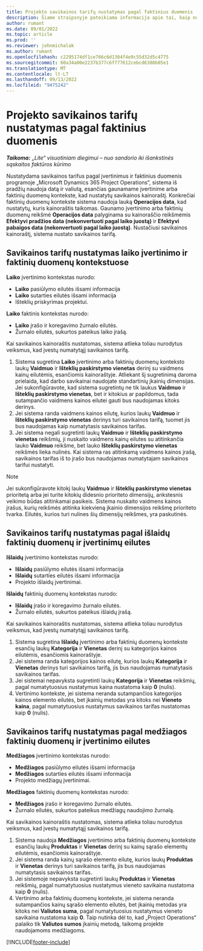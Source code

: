 ```yaml
---
title: Projekto savikainos tarifų nustatymas pagal faktinius duomenis
description: Šiame straipsnyje pateikiama informacija apie tai, kaip nustatomi projekto savikainos tarifai pagal įvertinimus ir faktinius duomenis.
author: rumant
ms.date: 09/01/2022
ms.topic: article
ms.prod: ''
ms.reviewer: johnmichalak
ms.author: rumant
ms.openlocfilehash: c2295174df1ce766c6d1304f4e9c55d32d5c4775
ms.sourcegitcommit: 60a34a00e2237b377c6f777612cebcd6380b05e1
ms.translationtype: MT
ms.contentlocale: lt-LT
ms.lasthandoff: 09/13/2022
ms.locfileid: "9475242"
---
```

# <a name="determine-cost-rates-for-project-estimates-and-actuals"></a>Projekto savikainos tarifų nustatymas pagal faktinius duomenis

_**Taikoma:** „Lite“ visuotiniam diegimui – nuo sandorio iki išankstinės sąskaitos faktūros kūrimo_

Nustatydama savikainos tarifus pagal įvertinimus ir faktinius duomenis programoje „Microsoft Dynamics 365 Project Operations“, sistema iš pradžių naudoja datą ir valiutą, esančias gaunamame įvertinime arba faktinių duomenų kontekste, kad nustatytų savikainos kainoraštį. Konkrečiai faktinių duomenų kontekste sistema naudoja lauką **Operacijos data**, kad nustatytų, kuris kainoraštis taikomas. Gaunamo įvertinimo arba faktinių duomenų reikšmė **Operacijos data** palyginama su kainoraščio reikšmėmis **Efektyvi pradžios data (nekonvertuoti pagal laiko juostą)** ir **Efektyvi pabaigos data (nekonvertuoti pagal laiko juostą)**. Nustačiusi savikainos kainoraštį, sistema nustato savikainos tarifą. 

## <a name="determining-cost-rates-in-estimate-and-actual-contexts-for-time"></a>Savikainos tarifų nustatymas laiko įvertinimo ir faktinių duomenų kontekstuose

**Laiko** įvertinimo kontekstas nurodo:

- **Laiko** pasiūlymo eilutės išsami informacija
- **Laiko** sutarties eilutės išsami informacija
- Išteklių priskyrimas projektui.

**Laiko** faktinis kontekstas nurodo:

- **Laiko** įrašo ir koregavimo žurnalo eilutės.
- Žurnalo eilutės, sukurtos pateikus laiko įrašą.

Kai savikainos kainoraštis nustatomas, sistema atlieka toliau nurodytus veiksmus, kad įvestų numatytąjį savikainos tarifą.

1. Sistema sugretina **Laiko** įvertinimo arba faktinių duomenų konteksto laukų **Vaidmuo** ir **Išteklių paskirstymo vienetas** derinį su vaidmens kainų eilutėmis, esančiomis kainoraštyje. Atliekant šį sugretinimą daroma prielaida, kad darbo savikainai naudojate standartinių įkainių dimensijas. Jei sukonfigūravote, kad sistema sugretintų ne tik laukus **Vaidmuo** ir **Išteklių paskirstymo vienetas**, bet ir kitokius ar papildomus, tada sutampančio vaidmens kainos eilutei gauti bus naudojamas kitoks derinys.
1. Jei sistema randa vaidmens kainos eilutę, kurios laukų **Vaidmuo** ir **Išteklių paskirstymo vienetas** derinys turi savikainos tarifą, tuomet jis bus naudojamas kaip numatytasis savikainos tarifas.
1. Jei sistema negali sugretinti laukų **Vaidmuo** ir **Išteklių paskirstymo vienetas** reikšmių, ji nuskaito vaidmens kainų eilutes su atitinkančia lauko **Vaidmuo** reikšme, bet lauko **Išteklių paskirstymo vienetas** reikšmės lieka nulinės. Kai sistema ras atitinkamą vaidmens kainos įrašą, savikainos tarifas iš to įrašo bus naudojamas numatytajam savikainos tarifui nustatyti.

> [!NOTE]
> Jei sukonfigūravote kitokį laukų **Vaidmuo** ir **Išteklių paskirstymo vienetas** prioritetą arba jei turite kitokių didesnio prioriteto dimensijų, ankstesnis veikimo būdas atitinkamai pasikeis. Sistema nuskaito vaidmens kainos įrašus, kurių reikšmės atitinka kiekvieną įkainio dimensijos reikšmę prioriteto tvarka. Eilutės, kurios turi nulines šių dimensijų reikšmes, yra paskutinės.

## <a name="determining-cost-rates-on-actual-and-estimate-lines-for-expense"></a>Savikainos tarifų nustatymas pagal išlaidų faktinių duomenų ir įvertinimų eilutes

**Išlaidų** įvertinimo kontekstas nurodo:

- **Išlaidų** pasiūlymo eilutės išsami informacija
- **Išlaidų** sutarties eilutės išsami informacija
- Projekto išlaidų įvertinimai.

**Išlaidų** faktinių duomenų kontekstas nurodo:

- **Išlaidų** įrašo ir koregavimo žurnalo eilutės.
- Žurnalo eilutės, sukurtos pateikus išlaidų įrašą.

Kai savikainos kainoraštis nustatomas, sistema atlieka toliau nurodytus veiksmus, kad įvestų numatytąjį savikainos tarifą.

1. Sistema sugretina **Išlaidų** įvertinimo arba faktinių duomenų kontekste esančių laukų **Kategorija** ir **Vienetas** derinį su kategorijos kainos eilutėmis, esančiomis kainoraštyje.
1. Jei sistema randa kategorijos kainos eilutę, kurios laukų **Kategorija** ir **Vienetas** derinys turi savikainos tarifą, jis bus naudojamas numatytasis savikainos tarifas.
1. Jei sistemai nepavyksta sugretinti laukų **Kategorija** ir **Vienetas** reikšmių, pagal numatytuosius nustatymus kaina nustatoma kaip **0** (nulis).
1. Vertinimo kontekste, jei sistema neranda sutampančios kategorijos kainos elemento eilutės, bet įkainių metodas yra kitoks nei **Vieneto kaina**, pagal numatytuosius nustatymus savikainos tarifas nustatomas kaip **0** (nulis).

## <a name="determining-cost-rates-on-actual-and-estimate-lines-for-material"></a>Savikainos tarifų nustatymas pagal medžiagos faktinių duomenų ir įvertinimo eilutes

**Medžiagos** įvertinimo kontekstas nurodo:

- **Medžiagos** pasiūlymo eilutės išsami informacija
- **Medžiagos** sutarties eilutės išsami informacija
- Projekto medžiagų įvertinimai.

**Medžiagos** faktinių duomenų kontekstas nurodo:

- **Medžiagos** įrašo ir koregavimo žurnalo eilutės.
- Žurnalo eilutės, sukurtos pateikus medžiagų naudojimo žurnalą.

Kai savikainos kainoraštis nustatomas, sistema atlieka toliau nurodytus veiksmus, kad įvestų numatytąjį savikainos tarifą.

1. Sistema naudoja **Medžiagos** įvertinimo arba faktinių duomenų kontekste esančių laukų **Produktas** ir **Vienetas** derinį su kainų sąrašo elementų eilutėmis, esančiomis kainoraštyje.
1. Jei sistema randa kainų sąrašo elemento eilutę, kurios laukų **Produktas** ir **Vienetas** derinys turi savikainos tarifą, jis bus naudojamas numatytasis savikainos tarifas.
1. Jei sistemoje nepavyksta sugretinti laukų **Produktas** ir **Vienetas** reikšmių, pagal numatytuosius nustatymus vieneto savikaina nustatoma kaip **0** (nulis).
1. Vertinimo arba faktinių duomenų kontekste, jei sistema neranda sutampančios kainų sąrašo elemento eilutės, bet įkainių metodas yra kitoks nei **Valiutos suma**, pagal numatytuosius nustatymus vieneto savikaina nustatoma kaip **0**. Taip nutinka dėl to, kad „Project Operations“ palaiko tik **Valiutos sumos** įkainių metodą, taikomą projekte naudojamoms medžiagoms.

[!INCLUDE[footer-include](../../includes/footer-banner.md)]
